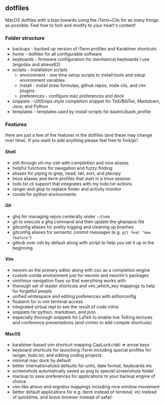 ## dotfiles

MacOS dotfiles with a bias towards using the iTerm+Clis for as many things as possible. Feel free to
fork and modify to your heart's content! 

### Folder structure

* backups - backed up version of iTerm profiles and Karabiner shortcuts
* home - dotfiles for all configurable software
* keyboards - firmware configuration for mechanical keyboards I use (ergodox and atreus62)
* scripts - installation scripts
    * environment - one time setup scripts to install tools and setup environment variables
    * install - install brew formulae, github repos, node clis, and vim plugins
    * preferences - configure mac preferences and dock 
* snippets - UltiSnips-style completion snippet for TeX/BibTex, Markdown, Json, and Python
* templates - templates used by install scripts for bashrc/bash_profile

### Features

Here are just a few of the features in the dotfiles (and these may change over time). If you want to
add anything please feel free to fork/pr!

#### Shell
* zsh through oh-my-zsh with compleition and nice aliases
* helpful functions for navigation and fuzzy finding
* aliases for piping to grep, head, tail, sort, and pbcopy 
* tmux aliases and iterm profiles that start in a tmux session
* todo.txt cli support that integrates with my todo.txt-actions
* ranger and gtop to replace finder and activity monitor
* conda for python environments

#### Git
* ghq for managing repos centerally under `~/Code`
* gh to execute a ghq command and then update the ghqrepos file
* gitconfig aliases for pretty logging and cleaning up branhes
* gitconfig aliases for semantic commit messages (e.g. `git feat "new feature"`)
* github over ssh by default along with script to help you set it up in the beginning

#### Vim
* neovim as the primary editor along with coc as a completion engine
* custom conda environment just for neovim and neovim's packages
* vim/tmux navigation fixes so that everything works with <C-hjkl>
* thorough set of leader shortcuts and vim_which_key mappings to help for forgetful people 
* unified whitespace and editing preferences with editorconfig
* floaterm for in vim terminal access 
* integrated virtual repl to see the result of code inline 
* snippets for python, markdown, and json
* especially thorough snippets for LaTeX to enable live TeXing lectures and conference presentations (and vimtex to add compile shortcuts)
 
#### MacOS
* karabiner-based vim shortcut mapping CapLock+hjkl => arrow keys
* keyboard shortcuts for launching iTerm including special profiles for ranger, todo.txt, and editing coding projects
* minimal mac dock by default
* better internationalized defaults for units, date format, keyboards etc
* screenshots automatically saved as png to special screenshots folder
* mackup to save preferences for applications to your backup engine of choice
* vim-like atreus and ergodox mappings including nice window movement
* better default applications for e.g. iterm instead of terminal, vlc instead of quicktime, and brave browser instead of safari
